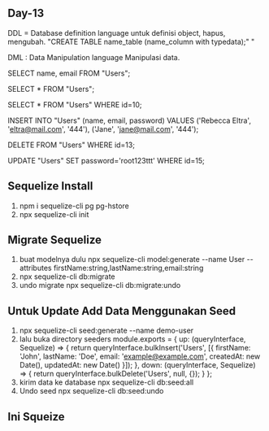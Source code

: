 ## Day-13

DDL = Database definition language
untuk definisi object, hapus, mengubah.
"CREATE TABLE name_table (name_column with typedata);"
"


DML : Data Manipulation language
Manipulasi data.


SELECT name, email
	FROM "Users";
	
SELECT * FROM "Users";

SELECT * FROM "Users" WHERE id=10;
	
INSERT INTO "Users" (name, email, password) 
	VALUES 
	('Rebecca Eltra', 'eltra@mail.com', '444'),
	('Jane', 'jane@mail.com', '444');
	
DELETE FROM "Users" WHERE id=13;

UPDATE "Users"
	SET password='root123ttt'
	WHERE id=15;


## Sequelize Install
1. npm i sequelize-cli pg pg-hstore
2. npx sequelize-cli init

## Migrate Sequelize
1. buat modelnya dulu
npx sequelize-cli model:generate --name User --attributes firstName:string,lastName:string,email:string
2. npx sequelize-cli db:migrate
3. undo migrate
npx sequelize-cli db:migrate:undo

## Untuk Update Add Data Menggunakan Seed
1. npx sequelize-cli seed:generate --name demo-user
2. lalu buka directory seeders
module.exports = {
  up: (queryInterface, Sequelize) => {
    return queryInterface.bulkInsert('Users', [{
      firstName: 'John',
      lastName: 'Doe',
      email: 'example@example.com',
      createdAt: new Date(),
      updatedAt: new Date()
    }]);
  },
  down: (queryInterface, Sequelize) => {
    return queryInterface.bulkDelete('Users', null, {});
  }
};
3. kirim data ke database 
npx sequelize-cli db:seed:all
4. Undo seed
npx sequelize-cli db:seed:undo


## Ini Squeize
